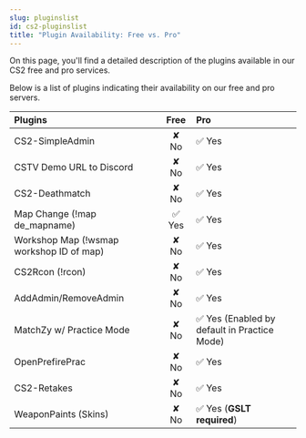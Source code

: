 ```yaml
---
slug: pluginslist
id: cs2-pluginslist
title: "Plugin Availability: Free vs. Pro"
---
```


On this page, you'll find a detailed description of the plugins available in our CS2 free and pro services.

Below is a list of plugins indicating their availability on our free and pro servers.

| Plugins                                 | Free           | Pro |
|:---                                       |:---:              |:---      |
| CS2-SimpleAdmin |  &#x2718; No   | ✅ Yes |
| CSTV Demo URL to Discord                |  &#x2718; No   | ✅ Yes |
| CS2-Deathmatch                          |  &#x2718; No   | ✅ Yes |
| Map Change (!map de_mapname)          |      ✅ Yes    | ✅ Yes |
| Workshop Map (!wsmap workshop ID of map)              |  &#x2718; No   | ✅ Yes |
| CS2Rcon (!rcon)                         |  &#x2718; No   | ✅ Yes |
| AddAdmin/RemoveAdmin           |  &#x2718; No   | ✅ Yes |
| MatchZy w/ Practice Mode                |  &#x2718; No   | ✅ Yes (Enabled by default in Practice Mode) |
| OpenPrefirePrac                      |  &#x2718; No   | ✅ Yes |
| CS2-Retakes                            |  &#x2718; No   | ✅ Yes |
| WeaponPaints (Skins)                   |  &#x2718; No   | ✅ Yes (**GSLT required**) |
